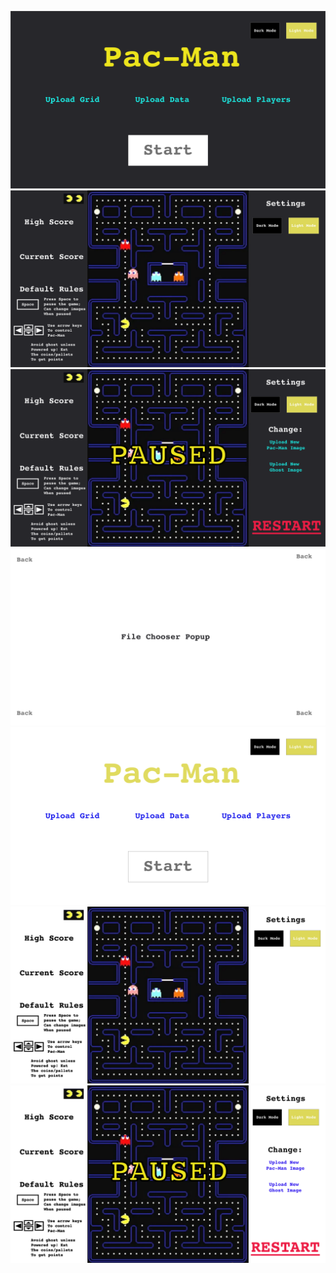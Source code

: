 ![](startdark.png)
![](playdark.png)
![](pauseddark.png)
![](filechooser.png)
![](startlight.png)
![](playlight.png)
![](pausedlight.png)

